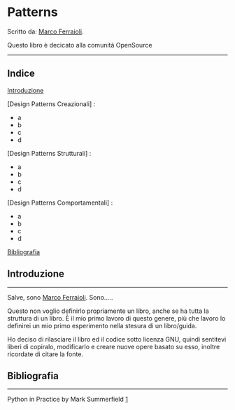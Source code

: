 Patterns
===================


Scritto da: [Marco Ferraioli].

Questo libro è decicato alla comunità OpenSource

----------

Indice
-------------

[Introduzione](#Introduzione)

[Design Patterns Creazionali] :

- a
- b
- c
- d

[Design Patterns Strutturali] :

- a
- b
- c
- d

[Design Patterns Comportamentali] :

- a
- b
- c
- d

[Bibliografia](#Bibliografia)

## Introduzione
-------------

Salve, sono [Marco Ferraioli]. Sono.....

Questo non voglio definirlo propriamente un libro, anche se ha tutta la struttura di un libro. È il mio primo lavoro di questo genere, più che lavoro lo definirei un mio primo esperimento nella stesura di un libro/guida.

Ho deciso di rilasciare il libro ed il codice sotto licenza GNU, quindi sentitevi liberi di copiralo, modificarlo e creare nuove opere basato su esso, inoltre ricordate di citare la fonte.


## Bibliografia
-------------

Python in Practice by Mark Summerfield [1]


[Marco Ferraioli]:https://marcoferraioli.com/
[1]:http://www.amazon.com/Python-Practice-Concurrency-Libraries-Developers/dp/0321905636
